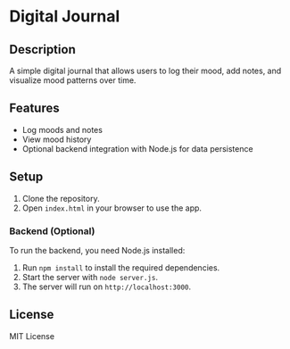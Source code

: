 # Digital Journal

## Description
A simple digital journal that allows users to log their mood, add notes, and visualize mood patterns over time.

## Features
- Log moods and notes
- View mood history
- Optional backend integration with Node.js for data persistence

## Setup
1. Clone the repository.
2. Open `index.html` in your browser to use the app.

### Backend (Optional)
To run the backend, you need Node.js installed:
1. Run `npm install` to install the required dependencies.
2. Start the server with `node server.js`.
3. The server will run on `http://localhost:3000`.

## License
MIT License
